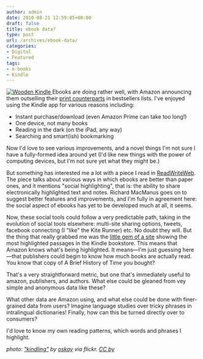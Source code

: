 ```yaml
---
author: admin
date: 2010-08-21 12:59:05+00:00
draft: false
title: ebook data?
type: post
url: /archives/ebook-data/
categories:
- Digital
- Featured
tags:
- e-books
- Kindle
---
```


[![Wooden Kindle](http://zachbeauvais.com/wp-content/uploads/2010/08/3470579652_ff14965e31_m.jpg)
](http://zachbeauvais.com/wp-content/uploads/2010/08/3470579652)Ebooks are doing rather well, with Amazon announcing them outselling their [print counterparts](http://www.wired.com/gadgetlab/2010/07/amazon-e-books-outsell-hardcovers/) in bestsellers lists. I've enjoyed using the Kindle app for various reasons including:




  * Instant purchase/download (even Amazon Prime can take too long!)
  * One device, not many books
  * Reading in the dark (on the iPad, any way)
  * Searching and smart(ish) bookmarking


Now I'd love to see various improvements, and a novel things I'm not sure I have a fully-formed idea around yet (I'd like new things with the power of computing devices, but I'm not sure yet what they might be.)

But something has interested me a lot with a piece I read in [ReadWriteWeb](http://www.readwriteweb.com/archives/5_ways_that_ebooks_are_better_than_paper_books.php). The piece talks about various ways in which ebooks are better than paper ones, and it mentions "social highlighting", that is: the ability to share electronically highlighted text and notes. Richard MacManus goes on to suggest better features and improvements, and I'm fully in agreement here: the social aspect of ebooks has yet to be developed much at all, it seems.

Now, these social tools could follow a very predictable path, taking in the evolution of social tools elsewhere: multi-site sharing options, tweets, facebook connecting (I "like" the Kite Runner) etc. No doubt they will. But the thing that really grabbed me was the [little gem of a site](http://kindle.amazon.com/popular_highlights) showing the most highlighted passages in the Kindle bookstore. This means that Amazon knows what's being highlighted. It means—I'm just guessing here—that publishers could begin to know how much books are actually read. You know that copy of A Brief History of Time you bought?

That's a very straightforward metric, but one that's immediately useful to amazon, publishers, and authors. What else could be gleaned from vey simple and anonymous data like these?

What other data are Amazon using, and what else could be done with finer-grained data from users? Imagine language studies over tricky phrases in intralingual dictionaries! Finally, how can this be turned directly over to consumers?

I'd love to know my own reading patterns, which words and phrases I highlight.

_photo: ["kindling"](http://www.flickr.com/photos/oskay/3470579652/) by [oskay](http://www.flickr.com/photos/oskay/) via flickr. [CC by](http://creativecommons.org/licenses/by/2.0/deed.en)_
